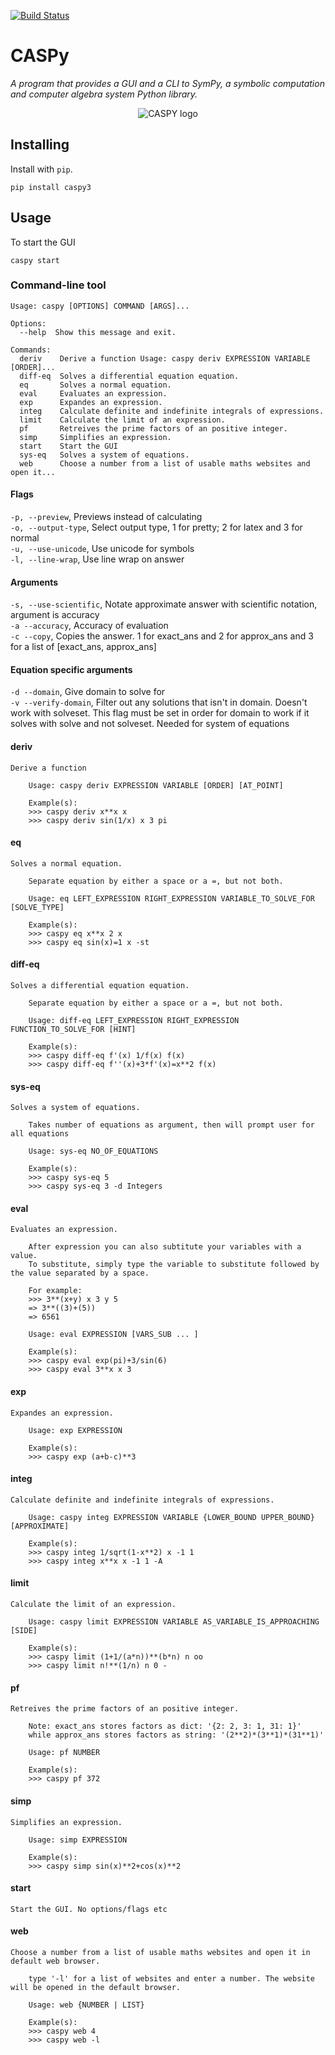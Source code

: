 [![Build Status](https://travis-ci.org/joemccann/dillinger.svg?branch=master)](https://travis-ci.org/joemccann/dillinger)

# CASPy
_A program that provides a GUI and a CLI to SymPy, a symbolic computation and computer algebra system Python library._

<p align="center">
  <img src="https://i.imgur.com/F7wfzQt.png" alt="CASPY logo">
</p>

## Installing

Install with `pip`.

```
pip install caspy3
```

## Usage

To start the GUI

```
caspy start
```

### Command-line tool

```
Usage: caspy [OPTIONS] COMMAND [ARGS]...

Options:
  --help  Show this message and exit.

Commands:
  deriv    Derive a function Usage: caspy deriv EXPRESSION VARIABLE [ORDER]...
  diff-eq  Solves a differential equation equation.
  eq       Solves a normal equation.
  eval     Evaluates an expression.
  exp      Expandes an expression.
  integ    Calculate definite and indefinite integrals of expressions.
  limit    Calculate the limit of an expression.
  pf       Retreives the prime factors of an positive integer.
  simp     Simplifies an expression.
  start    Start the GUI
  sys-eq   Solves a system of equations.
  web      Choose a number from a list of usable maths websites and open it...
```

#### Flags
`-p, --preview`, Previews instead of calculating <br>
`-o, --output-type`, Select output type, 1 for pretty; 2 for latex and 3 for normal <br>
`-u, --use-unicode`, Use unicode for symbols <br>
`-l, --line-wrap`, Use line wrap on answer <br>

#### Arguments
`-s, --use-scientific`, Notate approximate answer with scientific notation, argument is accuracy <br>
`-a --accuracy`, Accuracy of evaluation <br>
`-c --copy`, Copies the answer. 1 for exact_ans and 2 for approx_ans and 3 for a list of [exact_ans, approx_ans] <br>

#### Equation specific arguments
`-d --domain`, Give domain to solve for <br>
`-v --verify-domain`, Filter out any solutions that isn't in domain. Doesn't work with solveset. This flag must be set in order for domain to work if it solves with solve and not solveset. Needed for system of equations <br> 

#### deriv
```
Derive a function

    Usage: caspy deriv EXPRESSION VARIABLE [ORDER] [AT_POINT]

    Example(s):
    >>> caspy deriv x**x x
    >>> caspy deriv sin(1/x) x 3 pi
```

#### eq
```
Solves a normal equation.

    Separate equation by either a space or a =, but not both.

    Usage: eq LEFT_EXPRESSION RIGHT_EXPRESSION VARIABLE_TO_SOLVE_FOR [SOLVE_TYPE]

    Example(s):
    >>> caspy eq x**x 2 x
    >>> caspy eq sin(x)=1 x -st
```

#### diff-eq
```
Solves a differential equation equation.

    Separate equation by either a space or a =, but not both.

    Usage: diff-eq LEFT_EXPRESSION RIGHT_EXPRESSION FUNCTION_TO_SOLVE_FOR [HINT]

    Example(s):
    >>> caspy diff-eq f'(x) 1/f(x) f(x)
    >>> caspy diff-eq f''(x)+3*f'(x)=x**2 f(x)
```

#### sys-eq
```
Solves a system of equations.

    Takes number of equations as argument, then will prompt user for all equations

    Usage: sys-eq NO_OF_EQUATIONS

    Example(s):
    >>> caspy sys-eq 5
    >>> caspy sys-eq 3 -d Integers

```

#### eval
```
Evaluates an expression.

    After expression you can also subtitute your variables with a value.
    To substitute, simply type the variable to substitute followed by the value separated by a space.

    For example:
    >>> 3**(x+y) x 3 y 5
    => 3**((3)+(5))
    => 6561

    Usage: eval EXPRESSION [VARS_SUB ... ]

    Example(s):
    >>> caspy eval exp(pi)+3/sin(6)
    >>> caspy eval 3**x x 3
```


#### exp
```
Expandes an expression.

    Usage: exp EXPRESSION

    Example(s):
    >>> caspy exp (a+b-c)**3
```

#### integ
```
Calculate definite and indefinite integrals of expressions.

    Usage: caspy integ EXPRESSION VARIABLE {LOWER_BOUND UPPER_BOUND} [APPROXIMATE]

    Example(s):
    >>> caspy integ 1/sqrt(1-x**2) x -1 1
    >>> caspy integ x**x x -1 1 -A
```

#### limit
```
Calculate the limit of an expression.

    Usage: caspy limit EXPRESSION VARIABLE AS_VARIABLE_IS_APPROACHING [SIDE]

    Example(s):
    >>> caspy limit (1+1/(a*n))**(b*n) n oo
    >>> caspy limit n!**(1/n) n 0 -
```

#### pf
```
Retreives the prime factors of an positive integer.

    Note: exact_ans stores factors as dict: '{2: 2, 3: 1, 31: 1}'
    while approx_ans stores factors as string: '(2**2)*(3**1)*(31**1)'

    Usage: pf NUMBER

    Example(s):
    >>> caspy pf 372
```

#### simp
```
Simplifies an expression.

    Usage: simp EXPRESSION

    Example(s):
    >>> caspy simp sin(x)**2+cos(x)**2
```

#### start
```
Start the GUI. No options/flags etc
```

#### web
```
Choose a number from a list of usable maths websites and open it in default web browser.

    type '-l' for a list of websites and enter a number. The website will be opened in the default browser.

    Usage: web {NUMBER | LIST}

    Example(s):
    >>> caspy web 4
    >>> caspy web -l
```

